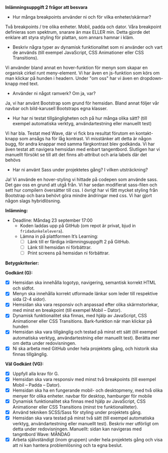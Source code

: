 **Inlämningsuppgift 2 frågor att besvara**

- Hur många breakpoints använder ni och för vilka enheter/skärmar?

Två breakpoints / tre olika enheter. Mobil, padda och dator. Våra breakpoint definieras som spektrum, snarare än max ELLER min. Detta gjorde det enklare att styra styling för plattan, som annars hamnar i kläm. 

- Beskriv några typer av dynamisk funktionalitet som ni använder och vart de används (till exempel JavaScript, CSS Animationer eller CSS Transitions).

Vi använder bland annat en hover-funktion för menyn som skapar en organisk cirkel runt meny-element. 
Vi har även en js-funktion som körs om man klickar på hunden i headern. 
Under "om oss" har vi även en dropdown-knapp med text.

- Använder ni något ramverk? Om ja, var?

Ja, vi har använt Bootstrap som grund för hemsidan. Bland annat följer vår navbar och bild-karusell Bootstraps egna klasser.

- Hur har ni testat tillgängligheten och på hur många olika sätt? (till exempel automatiska verktyg, användartestning eller manuellt test)

Vi har bla. Testat med Wave, där vi fick bra resultat förutom en kontakt-knapp som ansågs ha för låg kontrast. Vi misstänker att detta är någon bugg, för andra knappar med samma färgkontrast blev godkända.
Vi har även testat att navigera hemsidan med enbart tangentbord. Slutligen har vi manuellt försökt se till att det finns alt-attribut och aria labels där det behövs

- Har ni använt Sass under projektetes gång? I vilken utsträckning?

Ja! Vi använde en hover-styling vi hittade på codepen som använde sass. Det gav oss en grund att utgå från. Vi har sedan modifierat sass-filen och sett hur compilern översätter till css. I övrigt har vi fått mycket styling från Bootstrap och bara behövt göra mindre ändringar med css. Vi har gjort någon slags hybridlösning. 




**Inlämning:**
- Deadline: Måndag 23 september 17:00
  - Koden laddas upp på GitHub (om repot är privat, bjud in `fridadunkelelevera`).
  - Lämna in på plattformen It’s Learning:
    - [ ] Länk till er färdiga inlämningsuppgift 2 på GitHub.
    - [ ] Länk till hemsidan ni förbättrar.
    - [ ] Print screens på hemsidan ni förbättrar.

**Betygskriterier:**

**Godkänt (G):**
- [x] Hemsidan ska innehålla logotyp, navigering, semantisk korrekt HTML och sidfot.
- [x] Menyn ska innehålla korrekt utformade länkar som leder till respektive sida (2-4 sidor).
- [x] Hemsidan ska vara responsiv och anpassad efter olika skärmstorlekar, med minst en breakpoint (till exempel Mobil – Dator).
- [x] Dynamisk funktionalitet ska finnas, med hjälp av JavaScript, CSS Animationer eller CSS Transitions.
Bark-funktion när man klickar på hunden
- [x] Hemsidan ska vara tillgänglig och testad på minst ett sätt (till exempel automatiska verktyg, användartestning eller manuellt test). Berätta mer om detta under redovisningen.
- [x] Ni ska arbeta med GitHub under hela projektets gång, och historik ska finnas tillgänglig.

**Väl Godkänt (VG):**
- [x] Uppfyll alla krav för G.
- [x] Hemsidan ska vara responsiv med minst två breakpoints (till exempel Mobil – Padda – Dator).
- [x] Hemsidan ska ha en fungerande mobil- och desktopmeny, med två olika menyer för olika enheter.
navbar för desktop, hamburger för mobile
- [x] Dynamisk funktionalitet ska finnas med hjälp av JavaScript, CSS Animationer eller CSS Transitions (minst tre funktionaliteter).
- [x] Använd tekniken SCSS/Sass för styling under projektets gång.
- [x] Hemsidan ska vara testad på minst två sätt (till exempel automatiska verktyg, användartestning eller manuellt test). Beskriv mer utförligt om detta under redovisningen.
Manuellt: sidan kan navigeras med tangntbord
Wave: MÅNDAG
- [x] Arbeta självständigt (inom gruppen) under hela projektets gång och visa att ni kan hantera problemlösning och ta egna beslut.